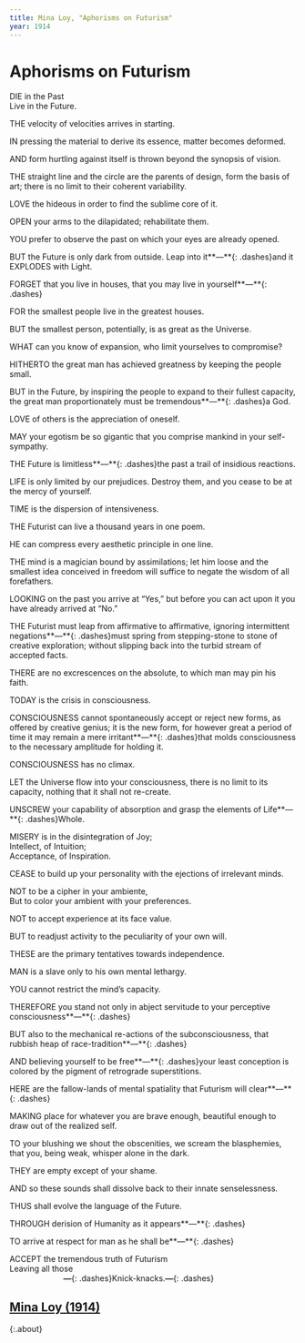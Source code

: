 ```yaml
---
title: Mina Loy, "Aphorisms on Futurism"
year: 1914
---
```

# Aphorisms on Futurism

DIE in the Past  
Live in the Future.

THE velocity of velocities arrives in starting.

IN pressing the material to derive its essence, matter becomes deformed.

AND form hurtling against itself is thrown beyond the synopsis of vision.

THE straight line and the circle are the parents of design, form the basis of art; there is no limit to their coherent variability.

LOVE the hideous in order to find the sublime core of it.

OPEN your arms to the dilapidated; rehabilitate them.

YOU prefer to observe the past on which your eyes are already opened.

BUT the Future is only dark from outside.
Leap into it**—**{: .dashes}and it EXPLODES with Light.

FORGET that you live in houses, that you may live in yourself**—**{: .dashes}

FOR the smallest people live in the greatest houses.

BUT the smallest person, potentially, is as great as the Universe.

WHAT can you know of expansion, who limit yourselves to compromise?

HITHERTO the great man has achieved greatness by keeping the people small.

BUT in the Future, by inspiring the people to expand to their fullest capacity, the great man proportionately must be tremendous**—**{: .dashes}a God.

LOVE of others is the appreciation of oneself.

MAY your egotism be so gigantic that you comprise mankind in your self-sympathy.

THE Future is limitless**—**{: .dashes}the past a trail of insidious reactions.

LIFE is only limited by our prejudices. Destroy them, and you cease to be at the mercy of yourself.

TIME is the dispersion of intensiveness.

THE Futurist can live a thousand years in one poem.

HE can compress every aesthetic principle in one line.

THE mind is a magician bound by assimilations; let him loose and the smallest idea conceived in freedom will suffice to negate the wisdom of all forefathers.

LOOKING on the past you arrive at “Yes,” but before you can act upon it you have already arrived at “No.”

THE Futurist must leap from affirmative to affirmative, ignoring intermittent negations**—**{: .dashes}must spring from stepping-stone to stone of creative exploration; without slipping back into the turbid stream of accepted facts.

THERE are no excrescences on the absolute, to which man may pin his faith.

TODAY is the crisis in consciousness.

CONSCIOUSNESS cannot spontaneously accept or reject new forms, as offered by creative genius; it is the new form, for however great a period of time it may remain a mere irritant**—**{: .dashes}that molds consciousness to the necessary amplitude for holding it.

CONSCIOUSNESS has no climax.

LET the Universe flow into your consciousness, there is no limit to its capacity, nothing that it shall not re-create.

UNSCREW your capability of absorption and grasp the elements of Life**—**{: .dashes}Whole.

MISERY is in the disintegration of Joy;  
Intellect, of Intuition;  
Acceptance, of Inspiration.

CEASE to build up your personality with the ejections of irrelevant minds.

NOT to be a cipher in your ambiente,  
But to color your ambient with your preferences.

NOT to accept experience at its face value.

BUT to readjust activity to the peculiarity of your own will.

THESE are the primary tentatives towards independence.

MAN is a slave only to his own mental lethargy.

YOU cannot restrict the mind’s capacity.

THEREFORE you stand not only in abject servitude to your perceptive consciousness**—**{: .dashes}

BUT also to the mechanical re-actions of the subconsciousness, that rubbish heap of race-tradition**—**{: .dashes}

AND believing yourself to be free**—**{: .dashes}your least conception is colored by the pigment of retrograde superstitions.

HERE are the fallow-lands of mental spatiality that Futurism will clear**—**{: .dashes}

MAKING place for whatever you are brave enough, beautiful enough to draw out of the realized self.

TO your blushing we shout the obscenities, we scream the blasphemies, that you, being weak, whisper alone in the dark.

THEY are empty except of your shame.

AND so these sounds shall dissolve back to their innate senselessness.

THUS shall evolve the language of the Future.

THROUGH derision of Humanity as it appears**—**{: .dashes}

TO arrive at respect for man as he shall be**—**{: .dashes}

ACCEPT the tremendous truth of Futurism  
Leaving all those  
&nbsp;&nbsp;&nbsp;&nbsp;&nbsp;&nbsp;&nbsp;&nbsp;&nbsp;&nbsp;&nbsp;&nbsp;&nbsp;&nbsp;&nbsp;&nbsp;&nbsp;&nbsp;&nbsp;&nbsp;&nbsp;&nbsp;&nbsp;&nbsp;**—**{: .dashes}Knick-knacks.**—**{: .dashes}

## [Mina Loy (1914)](index.html)
{:.about}